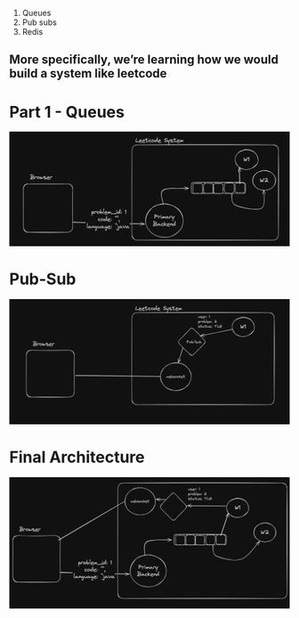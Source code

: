 1. Queues
2. Pub subs
3. Redis

## More specifically, we’re learning how we would build a system like leetcode

# Part 1 - Queues

![queue](./images/queue.webp)

# Pub-Sub

![queue](./images/pubsub.webp)

# Final Architecture

![queue](./images/final.webp)

